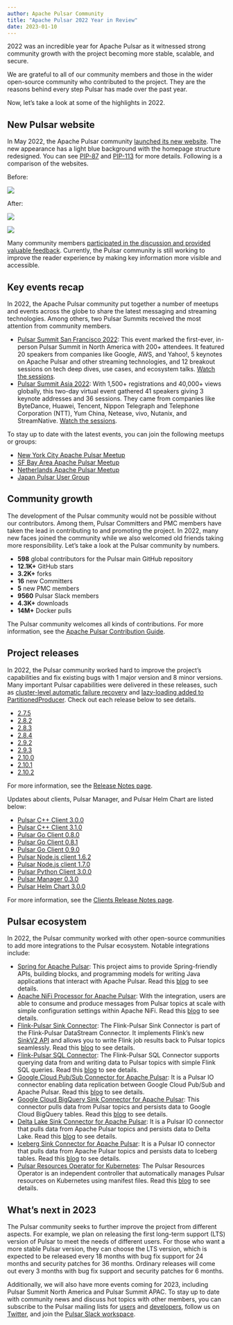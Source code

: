 ```yaml
---
author: Apache Pulsar Community
title: "Apache Pulsar 2022 Year in Review"
date: 2023-01-10
---
```


2022 was an incredible year for Apache Pulsar as it witnessed strong community growth with the project becoming more stable, scalable, and secure.

We are grateful to all of our community members and those in the wider open-source community who contributed to the project. They are the reasons behind every step Pulsar has made over the past year.

<!--truncate-->

Now, let’s take a look at some of the highlights in 2022.

## New Pulsar website

In May 2022, the Apache Pulsar community [launched its new website](https://lists.apache.org/thread/7nx3rm3cmpbw0ws1b62k17935xgyw2tj). The new appearance has a light blue background with the homepage structure redesigned. You can see [PIP-87](https://github.com/apache/pulsar/issues/12637) and [PIP-113](https://github.com/apache/pulsar/issues/13235) for more details. Following is a comparison of the websites.

Before:

![](/img/pulsar-website-before.png)

After:

![](/img/pulsar-new-website-after-1.png)

![](/img/pulsar-new-website-after-2.png)

Many community members [participated in the discussion and provided valuable feedback](https://github.com/apache/pulsar/issues/15538#issuecomment-1125602899). Currently, the Pulsar community is still working to improve the reader experience by making key information more visible and accessible.

## Key events recap

In 2022, the Apache Pulsar community put together a number of meetups and events across the globe to share the latest messaging and streaming technologies. Among others, two Pulsar Summits received the most attention from community members.

- [Pulsar Summit San Francisco 2022](https://streamnative.io/blog/community/2022-08-25-pulsar-summit-sf-2022-community-event-recap/): This event marked the first-ever, in-person Pulsar Summit in North America with 200+ attendees. It featured 20 speakers from companies like Google, AWS, and Yahoo!, 5 keynotes on Apache Pulsar and other streaming technologies, and 12 breakout sessions on tech deep dives, use cases, and ecosystem talks. [Watch the sessions](https://streamnative.io/pulsar-summit-on-demand/).
- [Pulsar Summit Asia 2022](https://pulsar.apache.org/blog/2022/12/01/pulsar-summit-asia-2022-recap/): With 1,500+ registrations and 40,000+ views globally, this two-day virtual event gathered 41 speakers giving 3 keynote addresses and 36 sessions. They came from companies like ByteDance, Huawei, Tencent, Nippon Telegraph and Telephone Corporation (NTT), Yum China, Netease, vivo, Nutanix, and StreamNative. [Watch the sessions](https://www.youtube.com/playlist?list=PLqRma1oIkcWgeNb3kgzqFyg5sywH8S4yy).

To stay up to date with the latest events, you can join the following meetups or groups:

- [New York City Apache Pulsar Meetup](https://www.meetup.com/new-york-city-apache-pulsar-meetup/)
- [SF Bay Area Apache Pulsar Meetup](https://www.meetup.com/sf-bay-area-apache-pulsar-meetup/)
- [Netherlands Apache Pulsar Meetup](https://www.meetup.com/netherlands-apache-pulsar-meetup/)
- [Japan Pulsar User Group](https://japan-pulsar-user-group.connpass.com/)

## Community growth

The development of the Pulsar community would not be possible without our contributors. Among them, Pulsar Committers and PMC members have taken the lead in contributing to and promoting the project. In 2022, many new faces joined the community while we also welcomed old friends taking more responsibility. Let’s take a look at the Pulsar community by numbers.

- **598** global contributors for the Pulsar main GitHub repository
- **12.1K+** GitHub stars
- **3.2K+** forks
- **16** new Committers
- **5** new PMC members
- **9560** Pulsar Slack members
- **4.3K+** downloads
- **14M+** Docker pulls

The Pulsar community welcomes all kinds of contributions. For more information, see the [Apache Pulsar Contribution Guide](https://pulsar.apache.org/contribute/).

## Project releases

In 2022, the Pulsar community worked hard to improve the project’s capabilities and fix existing bugs with 1 major version and 8 minor versions. Many important Pulsar capabilities were delivered in these releases, such as [cluster-level automatic failure recovery](https://github.com/apache/pulsar/pull/13316) and [lazy-loading added to PartitionedProducer](https://github.com/apache/pulsar/pull/10279). Check out each release below to see details.

- [2.7.5](https://github.com/apache/pulsar/releases/tag/v2.7.5)
- [2.8.2](https://github.com/apache/pulsar/releases/tag/v2.8.2)
- [2.8.3](https://github.com/apache/pulsar/releases/tag/v2.8.3)
- [2.8.4](https://github.com/apache/pulsar/releases/tag/v2.8.4)
- [2.9.2](https://github.com/apache/pulsar/releases/tag/v2.9.2)
- [2.9.3](https://github.com/apache/pulsar/releases/tag/v2.9.3)
- [2.10.0](https://github.com/apache/pulsar/releases/tag/v2.10.0)
- [2.10.1](https://github.com/apache/pulsar/releases/tag/v2.10.1)
- [2.10.2](https://github.com/apache/pulsar/releases/tag/v2.10.2)

For more information, see the [Release Notes page](https://pulsar.apache.org/release-notes/).

Updates about clients, Pulsar Manager, and Pulsar Helm Chart are listed below:

- [Pulsar C++ Client 3.0.0](https://github.com/apache/pulsar-client-cpp/releases/tag/v3.0.0)
- [Pulsar C++ Client 3.1.0](https://github.com/apache/pulsar-client-cpp/releases/tag/v3.1.0)
- [Pulsar Go Client 0.8.0](https://github.com/apache/pulsar-client-go/releases/tag/v0.8.0)
- [Pulsar Go Client 0.8.1](https://github.com/apache/pulsar-client-go/releases/tag/v0.8.1)
- [Pulsar Go Client 0.9.0](https://github.com/apache/pulsar-client-go/releases/tag/v0.9.0)
- [Pulsar Node.js client 1.6.2](https://github.com/apache/pulsar-client-node/releases/tag/v1.6.2)
- [Pulsar Node.js client 1.7.0](https://github.com/apache/pulsar-client-node/releases/tag/v1.7.0)
- [Pulsar Python Client 3.0.0](https://github.com/apache/pulsar-client-python/releases/tag/v3.0.0)
- [Pulsar Manager 0.3.0](https://github.com/apache/pulsar-manager/releases/tag/v0.3.0)
- [Pulsar Helm Chart 3.0.0](https://github.com/apache/pulsar-helm-chart/releases/tag/pulsar-3.0.0)

For more information, see the [Clients Release Notes page](https://pulsar.apache.org/release-notes/clients/).

## Pulsar ecosystem

In 2022, the Pulsar community worked with other open-source communities to add more integrations to the Pulsar ecosystem. Notable integrations include:

- [Spring for Apache Pulsar](https://spring.io/blog/2022/09/20/spring-for-apache-pulsar-0-1-0-m1-is-now-available): This project aims to provide Spring-friendly APIs, building blocks, and programming models for writing Java applications that interact with Apache Pulsar. Read this [blog](https://streamnative.io/blog/release/2022-09-21-announcing-spring-for-apache-pulsar/) to see details.
- [Apache NiFi Processor for Apache Pulsar](https://github.com/streamnative/pulsar-nifi-bundle): With the integration, users are able to consume and produce messages from Pulsar topics at scale with simple configuration settings within Apache NiFi. Read this [blog](https://streamnative.io/blog/release/2022-03-09-cloudera-and-streamnative-announce-the-integration-of-apache-nifi-and-apache-pulsar/) to see details.
- [Flink-Pulsar Sink Connector](https://nightlies.apache.org/flink/flink-docs-master/docs/connectors/datastream/pulsar/#pulsar-sink): The Flink-Pulsar Sink Connector is part of the Flink-Pulsar DataStream Connector. It implements Flink’s new [SinkV2 API](https://cwiki.apache.org/confluence/display/FLINK/FLIP-177%3A+Extend+Sink+API) and allows you to write Flink job results back to Pulsar topics seamlessly. Read this [blog](https://streamnative.io/blog/release/2022-08-30-announcing-the-flink-pulsar-sink-connector/) to see details.
- [Flink-Pulsar SQL Connector](https://github.com/streamnative/flink): The Flink-Pulsar SQL Connector supports querying data from and writing data to Pulsar topics with simple Flink SQL queries. Read this [blog](https://streamnative.io/blog/release/2022-09-29-announcing-the-flink-pulsar-sql-connector/) to see details.
- [Google Cloud Pub/Sub Connector for Apache Pulsar](https://github.com/streamnative/pulsar-io-google-pubsub): It is a Pulsar IO connector enabling data replication between Google Cloud Pub/Sub and Apache Pulsar. Read this [blog](https://streamnative.io/blog/release/2022-6-24-announcing-the-google-cloud-pub-sub-connector-for-apache-pulsar/) to see details.
- [Google Cloud BigQuery Sink Connector for Apache Pulsar](https://github.com/streamnative/pulsar-io-bigquery): This connector pulls data from Pulsar topics and persists data to Google Cloud BigQuery tables. Read this [blog](https://streamnative.io/blog/release/2022-8-3-announcing-the-google-cloud-bigquery-sink-connector-for-apache-pulsar/) to see details.
- [Delta Lake Sink Connector for Apache Pulsar](https://github.com/streamnative/pulsar-io-lakehouse): It is a Pulsar IO connector that pulls data from Apache Pulsar topics and persists data to Delta Lake. Read this [blog](https://streamnative.io/blog/release/2022-08-17-announcing-the-delta-lake-sink-connector-for-apache-pulsar/) to see details.
- [Iceberg Sink Connector for Apache Pulsar](https://github.com/streamnative/pulsar-io-lakehouse): It is a Pulsar IO connector that pulls data from Apache Pulsar topics and persists data to Iceberg tables. Read this [blog](https://streamnative.io/blog/release/2022-12-14-announcing-the-iceberg-sink-connector-for-apache-pulsar/) to see details.
- [Pulsar Resources Operator for Kubernetes](https://github.com/streamnative/pulsar-resources-operator): The Pulsar Resources Operator is an independent controller that automatically manages Pulsar resources on Kubernetes using manifest files. Read this [blog](https://streamnative.io/blog/release/2022-08-15-introducing-pulsar-resources-operator-for-kubernetes/) to see details.

## What’s next in 2023

The Pulsar community seeks to further improve the project from different aspects. For example, we plan on releasing the first long-term support (LTS) version of Pulsar to meet the needs of different users. For those who want a more stable Pulsar version, they can choose the LTS version, which is expected to be released every 18 months with bug fix support for 24 months and security patches for 36 months. Ordinary releases will come out every 3 months with bug fix support and security patches for 6 months.

Additionally, we will also have more events coming for 2023, including Pulsar Summit North America and Pulsar Summit APAC. To stay up to date with community news and discuss hot topics with other members, you can subscribe to the Pulsar mailing lists for [users](mailto:users-subscribe@pulsar.apache.org) and [developers](mailto:dev-subscribe@pulsar.apache.org), follow us on [Twitter](https://twitter.com/apache_pulsar), and join the [Pulsar Slack workspace](https://communityinviter.com/apps/apache-pulsar/apache-pulsar).